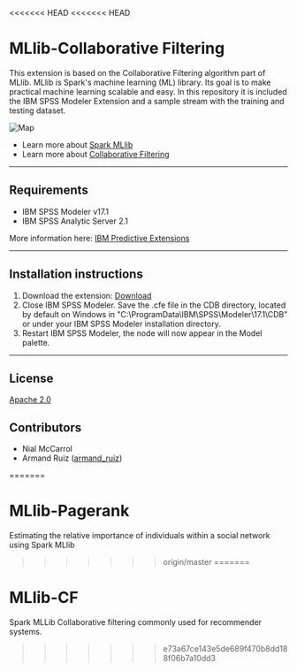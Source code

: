 <<<<<<< HEAD
<<<<<<< HEAD
# MLlib-Collaborative Filtering
This extension is based on the  Collaborative Filtering algorithm part of MLlib. MLlib is Spark's machine learning (ML) library. Its goal is to make practical machine learning scalable and easy. 
In this repository it is included the IBM SPSS Modeler Extension and a sample stream with the training and testing dataset. 

![Map](https://raw.githubusercontent.com/IBMPredictiveAnalytics/MLlib-CF/master/Screenshot/Illustration1.png)
 
 - Learn more about [Spark MLlib][25]
-  Learn more about [Collaborative Filtering][26]

---
Requirements
----
- IBM SPSS Modeler v17.1
- IBM SPSS Analytic Server 2.1

More information here: [IBM Predictive Extensions][2]

---
Installation instructions
----
1. Download the extension: [Download][3] 
2. Close IBM SPSS Modeler. Save the .cfe file in the CDB directory, located by default on Windows in "C:\ProgramData\IBM\SPSS\Modeler\17.1\CDB" or under your IBM SPSS Modeler installation directory.
3. Restart IBM SPSS Modeler, the node will now appear in the Model palette.


---
License
----

[Apache 2.0][1]


Contributors
----
 -  Nial McCarrol
 - Armand Ruiz ([armand_ruiz](https://twitter.com/armand_ruiz))


[1]: http://www.apache.org/licenses/LICENSE-2.0.html
[2]:https://developer.ibm.com/predictiveanalytics/downloads/#tab2
[3]:https://github.com/IBMPredictiveAnalytics/MLlib-CF/raw/master/Source%20code/MLlibCF.cfe
[4]:https://cran.r-project.org/web/packages/RCurl/
[5]:https://github.com/IBMPredictiveAnalytics/Get-Coordinates-Esri/raw/master/Documentation/Geocoding-SPSSModelerExtension.pdf
[6]:https://github.com/IBMPredictiveAnalytics/Get-Coordinates-Esri/tree/master/Example
[10]:https://developer.ibm.com/predictiveanalytics/2015/03/11/tweets-during-esri-dev-summit-and-bnp-paribas-open/
[11]:https://cran.r-project.org/web/packages/plyr/
[12]:https://developer.ibm.com/predictiveanalytics/2015/03/11/crime-prediction-using-ibm-spss-modeler-and-arcgis/
[13]:https://cran.r-project.org/web/packages/RJSONIO/index.html
[20]:https://www.youtube.com/watch?v=5VpnKVsoxjI
[25]:http://spark.apache.org/docs/latest/mllib-guide.html
[26]:http://spark.apache.org/docs/latest/mllib-collaborative-filtering.html

=======
# MLlib-Pagerank
Estimating the relative importance of individuals within a social network using Spark MLlib
>>>>>>> origin/master
=======
# MLlib-CF
Spark MLLib Collaborative filtering commonly used for recommender systems.
>>>>>>> e73a67ce143e5de689f470b8dd188f06b7a10dd3
